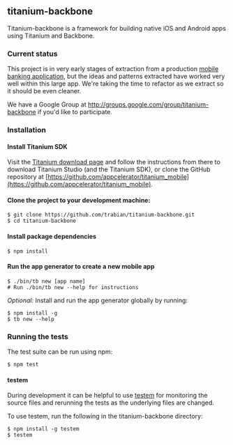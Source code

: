 ## titanium-backbone

Titanium-backbone is a framework for building native iOS and Android
apps using Titanium and Backbone.

### Current status

This project is in very early stages of extraction from a production
[mobile banking
application](http://itunes.apple.com/us/app/sf-fire-credit-union-mobile/id492113880?mt=8),
but the ideas and patterns extracted have worked very well within this
large app. We're taking the time to refactor as we extract so it should
be even cleaner.

We have a Google Group at http://groups.google.com/group/titanium-backbone if you'd like to participate.

### Installation

#### Install Titanium SDK

Visit the [Titanium download page](http://www.appcelerator.com/products/download/) and follow the instructions from there to download Titanium Studio (and the Titanium SDK), or clone the GitHub repository at [https://github.com/appcelerator/titanium_mobile](https://github.com/appcelerator/titanium_mobile).

#### Clone the project to your development machine:

```console
$ git clone https://github.com/trabian/titanium-backbone.git
$ cd titanium-backbone
```

#### Install package dependencies

```console
$ npm install
```

#### Run the app generator to create a new mobile app

```console
$ ./bin/tb new [app name]
# Run ./bin/tb new --help for instructions
```

_Optional:_ Install and run the app generator globally by running:

```console
$ npm install -g
$ tb new --help
```

### Running the tests

The test suite can be run using npm:

```console
$ npm test
```

#### testem

During development it can be helpful to use [testem](https://github.com/airportyh/testem) for monitoring the source files and rerunning the tests as the underlying files are changed.

To use testem, run the following in the titanium-backbone directory:

```console
$ npm install -g testem
$ testem
```
